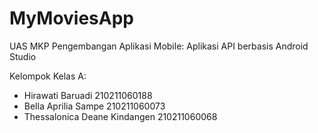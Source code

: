 # MyMoviesApp
UAS MKP Pengembangan Aplikasi Mobile: Aplikasi API berbasis Android Studio

Kelompok Kelas A: 
- Hirawati Baruadi 210211060188
- Bella Aprilia Sampe 210211060073
- Thessalonica Deane Kindangen 210211060068
